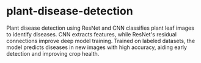 # plant-disease-detection
Plant disease detection using ResNet and CNN classifies plant leaf images to identify diseases. CNN extracts features, while ResNet's residual connections improve deep model training. Trained on labeled datasets, the model predicts diseases in new images with high accuracy, aiding early detection and improving crop health.
